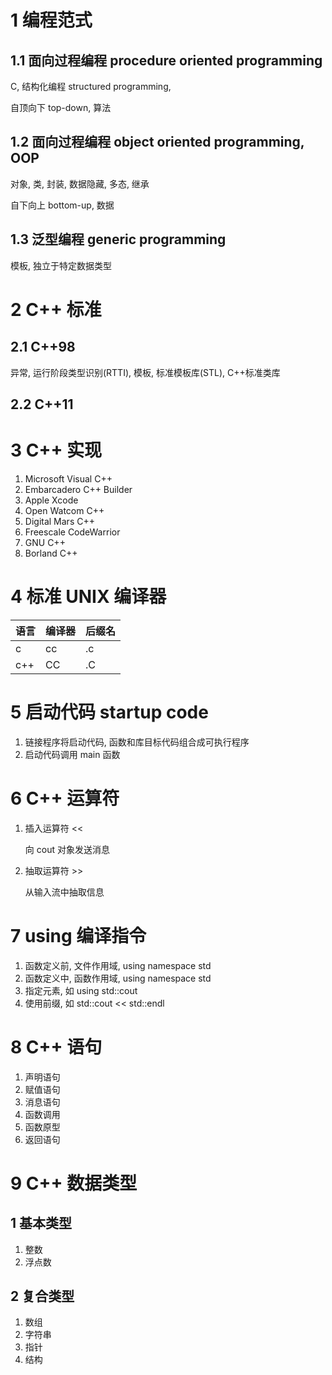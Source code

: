 # 1 编程范式

## 1.1 面向过程编程 procedure oriented programming

C, 结构化编程 structured programming,

自顶向下 top-down, 算法

## 1.2 面向过程编程 object oriented programming, OOP

对象, 类, 封装, 数据隐藏, 多态, 继承

自下向上 bottom-up, 数据

## 1.3 泛型编程 generic programming

模板, 独立于特定数据类型

# 2 C++ 标准

## 2.1 C++98

异常, 运行阶段类型识别(RTTI), 模板, 标准模板库(STL), C++标准类库

## 2.2 C++11

# 3 C++ 实现

1. Microsoft Visual C++
2. Embarcadero C++ Builder
3. Apple Xcode
4. Open Watcom C++
5. Digital Mars C++
6. Freescale CodeWarrior
7. GNU C++
8. Borland C++

# 4 标准 UNIX 编译器

| 语言 | 编译器 | 后缀名 |
| --- | --- | --- |
| c   | cc | .c |
| c++ | CC | .C |

# 5 启动代码 startup code

1. 链接程序将启动代码, 函数和库目标代码组合成可执行程序
2. 启动代码调用 main 函数

# 6 C++ 运算符

1. 插入运算符 <<

	向 cout 对象发送消息

2. 抽取运算符 >>

	从输入流中抽取信息

# 7 using 编译指令

1. 函数定义前, 文件作用域, using namespace std
2. 函数定义中, 函数作用域, using namespace std
3. 指定元素, 如 using std::cout
4. 使用前缀, 如 std::cout << std::endl

# 8 C++ 语句

1. 声明语句
2. 赋值语句
3. 消息语句
4. 函数调用
5. 函数原型
6. 返回语句

# 9 C++ 数据类型

## 1 基本类型

1. 整数
2. 浮点数

## 2 复合类型

1. 数组
2. 字符串
3. 指针
4. 结构
